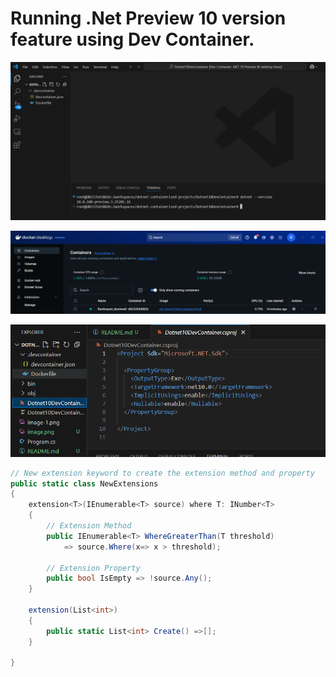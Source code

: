 # Running .Net Preview 10 version feature using Dev Container.

![alt text](image.png)

![alt text](image-1.png)

![alt text](image-2.png)

```csharp
// New extension keyword to create the extension method and property 
public static class NewExtensions
{
    extension<T>(IEnumerable<T> source) where T: INumber<T>
    {
        // Extension Method
        public IEnumerable<T> WhereGreaterThan(T threshold)
            => source.Where(x=> x > threshold);

        // Extension Property
        public bool IsEmpty => !source.Any();
    }

    extension(List<int>)
    {
        public static List<int> Create() =>[];
    }
    
}
```